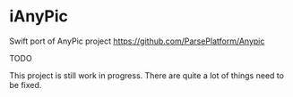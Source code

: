 # iAnyPic

Swift port of AnyPic project https://github.com/ParsePlatform/Anypic

TODO

This project is still work in progress. There are quite a lot of things need to be fixed.

